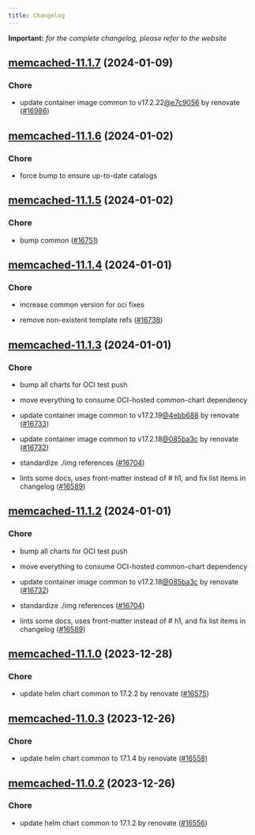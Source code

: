 ```yaml
---
title: Changelog
---
```


**Important:**
*for the complete changelog, please refer to the website*




## [memcached-11.1.7](https://github.com/truecharts/charts/compare/memcached-11.1.6...memcached-11.1.7) (2024-01-09)

### Chore



- update container image common to v17.2.22[@e7c9056](https://github.com/e7c9056) by renovate ([#16986](https://github.com/truecharts/charts/issues/16986))


## [memcached-11.1.6](https://github.com/truecharts/charts/compare/memcached-11.1.5...memcached-11.1.6) (2024-01-02)

### Chore



- force bump to ensure up-to-date catalogs


## [memcached-11.1.5](https://github.com/truecharts/charts/compare/memcached-11.1.4...memcached-11.1.5) (2024-01-02)

### Chore



- bump common ([#16751](https://github.com/truecharts/charts/issues/16751))


## [memcached-11.1.4](https://github.com/truecharts/charts/compare/memcached-11.1.3...memcached-11.1.4) (2024-01-01)

### Chore



- increase common version for oci fixes

- remove non-existent template refs ([#16738](https://github.com/truecharts/charts/issues/16738))


## [memcached-11.1.3](https://github.com/truecharts/charts/compare/memcached-11.1.0...memcached-11.1.3) (2024-01-01)

### Chore



- bump all charts for OCI test push

- move everything to consume OCI-hosted common-chart dependency

- update container image common to v17.2.19[@4ebb688](https://github.com/4ebb688) by renovate ([#16733](https://github.com/truecharts/charts/issues/16733))

- update container image common to v17.2.18[@085ba3c](https://github.com/085ba3c) by renovate ([#16732](https://github.com/truecharts/charts/issues/16732))

- standardize ./img references ([#16704](https://github.com/truecharts/charts/issues/16704))

- lints some docs, uses front-matter instead of # h1, and fix list items in changelog ([#16589](https://github.com/truecharts/charts/issues/16589))


## [memcached-11.1.2](https://github.com/truecharts/charts/compare/memcached-11.1.0...memcached-11.1.2) (2024-01-01)

### Chore



- bump all charts for OCI test push

- move everything to consume OCI-hosted common-chart dependency

- update container image common to v17.2.18[@085ba3c](https://github.com/085ba3c) by renovate ([#16732](https://github.com/truecharts/charts/issues/16732))

- standardize ./img references ([#16704](https://github.com/truecharts/charts/issues/16704))

- lints some docs, uses front-matter instead of # h1, and fix list items in changelog ([#16589](https://github.com/truecharts/charts/issues/16589))
## [memcached-11.1.0](https://github.com/truecharts/charts/compare/memcached-11.0.3...memcached-11.1.0) (2023-12-28)

### Chore

- update helm chart common to 17.2.2 by renovate ([#16575](https://github.com/truecharts/charts/issues/16575))

## [memcached-11.0.3](https://github.com/truecharts/charts/compare/memcached-11.0.2...memcached-11.0.3) (2023-12-26)

### Chore

- update helm chart common to 17.1.4 by renovate ([#16558](https://github.com/truecharts/charts/issues/16558))

## [memcached-11.0.2](https://github.com/truecharts/charts/compare/memcached-11.0.1...memcached-11.0.2) (2023-12-26)

### Chore

- update helm chart common to 17.1.2 by renovate ([#16556](https://github.com/truecharts/charts/issues/16556))
